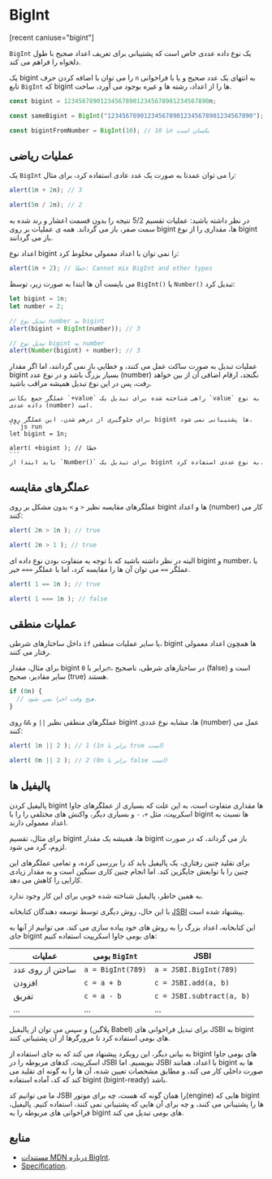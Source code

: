 # BigInt

[recent caniuse="bigint"]

`BigInt` یک نوع داده عددی خاص است که پشتیبانی برای تعریف اعداد صحیح با طول دلخواه را فراهم می کند.

یک bigint را می توان با اضافه کردن حرف `n` به انتهای یک عدد صحیح و یا با فراخوانی تابع `BigInt` که bigint ها را از اعداد، رشته ها و غیره بوجود می آورد، ساخت.

```js
const bigint = 1234567890123456789012345678901234567890n;

const sameBigint = BigInt("1234567890123456789012345678901234567890");

const bigintFromNumber = BigInt(10); // با 10n یکسان است
```

## عملیات ریاضی

یک `BigInt` را می توان عمدتا به صورت یک عدد عادی استفاده کرد، برای مثال:

```js run
alert(1n + 2n); // 3

alert(5n / 2n); // 2
```

در نظر داشته باشید: عملیات تقسیم 5/2 نتیجه را بدون قسمت اعشار و رند شده به سمت صفر، باز می گرداند. همه ی عملیات بر روی bigint ها، مقداری را از نوع bigint باز می گردانند.

اعداد نوع bigint را نمی توان با اعداد معمولی مخلوط کرد:

```js run
alert(1n + 2); // خطا: Cannot mix BigInt and other types
```

می بایست آن ها ابتدا به صورت زیر، توسط `BigInt()` یا `Number()` تبدیل کرد:

```js run
let bigint = 1n;
let number = 2;

// تبدیل نوع number به bigint
alert(bigint + BigInt(number)); // 3

// تبدیل نوع bigint به number
alert(Number(bigint) + number); // 3
```

عملیات تبدیل به صورت ساکت عمل می کنند، و خطایی باز نمی گردانند، اما اگر مقدار bigint بسیار بزرگ باشد و در نوع عدد (number) نگنجد، ارقام اضافی آن از بین خواهد رفت، پس در این نوع تبدیل همیشه مراقب باشید.

````smart header="جمع یکانی بر روی bigint ها پشتیبانی نمی شود"
عملگر جمع یکانی `+value` راهی شناخته شده برای تبدیل یک `value` به نوع داده عددی (number) است.

برای جلوگیری از درهم شدن، این عملگر روی bigint ها پشتیبانی نمی شود.
```js run
let bigint = 1n;

alert( +bigint ); // خطا
```
باید ابتدا از `Number()` برای تبدیل یک bigint به نوع عددی استفاده کرد.
````

## عملگرهای مقایسه

عملگرهای مقایسه نظیر `<` و `>` بدون مشکل بر روی bigint ها و اعداد (number) کار می کنند:

```js run
alert( 2n > 1n ); // true

alert( 2n > 1 ); // true
```

البته در نظر داشته باشید که با توجه به متفاوت بودن نوع داده ای bigint و number، با عملگر `==` می توان آن ها را مقایسه کرد، اما با عملگر `===` خیر.

```js run
alert( 1 == 1n ); // true

alert( 1 === 1n ); // false
```

## عملیات منطقی

داخل ساختارهای شرطی `if` یا سایر عملیات منطقی، bigint ها همچون اعداد معمولی رفتار می کنند.

برای مثال، مقدار bigint برابر با `0n`، در ساختارهای شرطی، ناصحیح (false) است و سایر مقادیر، صحیح (true) هستند.

```js run
if (0n) {
  // هیچ وقت اجرا نمی شود.
}
```

عملگرهای منطقی نظیر `||` و `&&` روی bigint ها، مشابه نوع عددی (number) عمل می کنند:

```js run
alert( 1n || 2 ); // 1 (1n برابر با true است)

alert( 0n || 2 ); // 2 (0n برابر با false است)
```

## پالیفیل ها

پالیفیل کردن bigint ها مقداری متفاوت است، به این علت که بسیاری از عملگرهای جاوا اسکریپت، مثل `+`، `-` و بسیاری دیگر، واکنش های مختلفی را را با bigint ها نسبت به اعداد معمولی دارند.

برای مثال، تقسیم bigint ها، همیشه یک مقدار bigint باز می گرداند، که در صورت لزوم، گرد می شود.

برای تقلید چنین رفتاری، یک پالیفیل باید کد را بررسی کرده، و تمامی عملگرهای این چنین را با توابعش جایگزین کند. اما انجام چنین کاری سنگین است و به مقدار زیادی کارایی را کاهش می دهد.

به همین خاطر، پالیفیل شناخته شده خوبی برای این کار وجود ندارد.

با این حال، روش دیگری توسط توسعه دهندگان کتابخانه [JSBI](https://github.com/GoogleChromeLabs/jsbi) پیشنهاد شده است.

این کتابخانه، اعداد بزرگ را به روش های خود پیاده سازی می کند. می توانیم از آنها به جای bigint های بومی جاوا اسکریپت استفاده کنیم: 

| عملیات | بومی `BigInt` | JSBI |
|-----------|-----------------|------|
| ساختن از روی عدد | `a = BigInt(789)` | `a = JSBI.BigInt(789)` |
| افزودن | `c = a + b` | `c = JSBI.add(a, b)` |
| تفریق	| `c = a - b` | `c = JSBI.subtract(a, b)` |
| ... | ... | ... |

و سپس می توان از پالیفیل (پلاگین Babel) برای تبدیل فراخوانی های JSBI به bigint های بومی استفاده کرد تا مرورگرها از آن پشتیبانی کنند.

به بیانی دیگر، این رویکرد پیشنهاد می کند که به جای استفاده از bigint های بومی جاوا اسکریپت، کدهای مربوطه را در JSBI بنویسیم. اما JSBI با اعداد، همانند bigint ها به صورت داخلی کار می کند، و مطابق مشخصات تعیین شده، آن ها را به گونه ای تقلید می کند که کد، آماده استفاده bigint (bigint-ready) باشد.

ما می توانیم کد JSBI را همان گونه که هست، چه برای موتور(engine) هایی که bigint ها را پشتیبانی می کنند، و چه برای آن هایی که پشتیبانی نمی کنند، استفاده کنیم. پالیفیل، فراخوانی های مربوطه را به bigint های بومی تبدیل می کند.

## منابع

- [مستندات MDN درباره BigInt](mdn:/JavaScript/Reference/Global_Objects/BigInt).
- [Specification](https://tc39.es/ecma262/#sec-bigint-objects).
